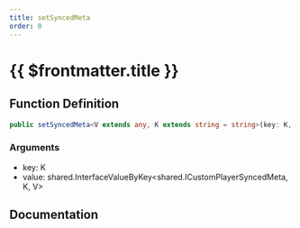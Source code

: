 ```yaml
---
title: setSyncedMeta
order: 0
---
```


# {{ $frontmatter.title }}

## Function Definition

```ts
public setSyncedMeta<V extends any, K extends string = string>(key: K, value: shared.InterfaceValueByKey<shared.ICustomPlayerSyncedMeta, K, V>): void;
```

### Arguments

* key: K
* value: shared.InterfaceValueByKey\<shared.ICustomPlayerSyncedMeta, K, V\>

## Documentation

<!--@include: ./parts/setSyncedMeta.md-->
